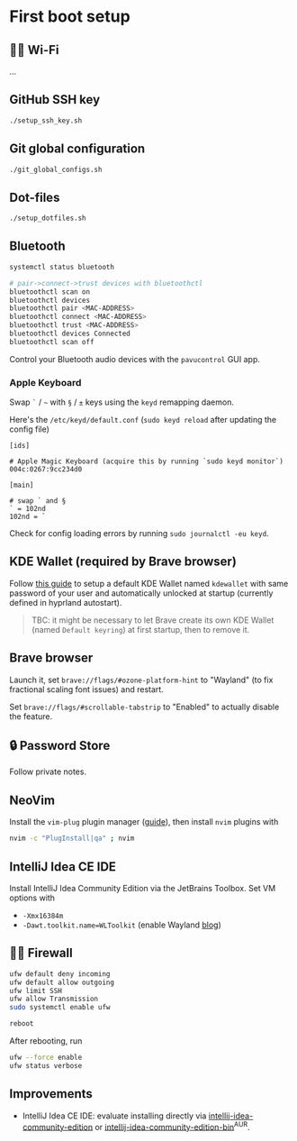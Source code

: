 # First boot setup

## 👷‍♂️ Wi-Fi

...

## GitHub SSH key

```bash
./setup_ssh_key.sh
```

## Git global configuration

```bash
./git_global_configs.sh
```

## Dot-files

```bash
./setup_dotfiles.sh
```

## Bluetooth

```bash
systemctl status bluetooth

# pair->connect->trust devices with bluetoothctl
bluetoothctl scan on
bluetoothctl devices
bluetoothctl pair <MAC-ADDRESS>
bluetoothctl connect <MAC-ADDRESS>
bluetoothctl trust <MAC-ADDRESS>
bluetoothctl devices Connected
bluetoothctl scan off
```

Control your Bluetooth audio devices with the `pavucontrol` GUI app.

### Apple Keyboard

Swap `` ` `` / `~` with `§` / `±` keys using the `keyd` remapping daemon.

Here's the `/etc/keyd/default.conf` (`sudo keyd reload` after updating the config file)

```
[ids]

# Apple Magic Keyboard (acquire this by running `sudo keyd monitor`)
004c:0267:9cc234d0

[main]

# swap ` and §
` = 102nd
102nd = `
```

Check for config loading errors by running `sudo journalctl -eu keyd`.

## KDE Wallet (required by Brave browser)

Follow [this guide](https://wiki.archlinux.org/title/KDE_Wallet#Unlocking_KWallet_automatically_in_a_window_manager)
to setup a default KDE Wallet named `kdewallet` with same password of your user and automatically unlocked at startup
(currently defined in hyprland autostart).

> TBC: it might be necessary to let Brave create its own KDE Wallet (named `Default keyring`) at first startup, then to remove it.

## Brave browser

Launch it, set `brave://flags/#ozone-platform-hint` to "Wayland" (to fix fractional scaling font issues) and restart.

Set `brave://flags/#scrollable-tabstrip` to "Enabled" to actually disable the feature.

## 🔒 Password Store

Follow private notes.

## NeoVim

Install the `vim-plug` plugin manager ([guide](https://github.com/junegunn/vim-plug#neovim)), then install `nvim` plugins with

```bash
nvim -c "PlugInstall|qa" ; nvim
```

## IntelliJ Idea CE IDE

Install IntelliJ Idea Community Edition via the JetBrains Toolbox. Set VM options with

- `-Xmx16384m`
- `-Dawt.toolkit.name=WLToolkit` (enable Wayland [blog](https://blog.jetbrains.com/platform/2024/07/wayland-support-preview-in-2024-2/))

## 👷‍♂️ Firewall

```bash
ufw default deny incoming
ufw default allow outgoing
ufw limit SSH
ufw allow Transmission
sudo systemctl enable ufw

reboot
```

After rebooting, run

```bash
ufw --force enable
ufw status verbose
```

## Improvements

- IntelliJ Idea CE IDE: evaluate installing directly via [intellij-idea-community-edition](https://archlinux.org/packages/extra/x86_64/intellij-idea-community-edition/) or [intellij-idea-community-edition-bin](https://aur.archlinux.org/packages/intellij-idea-community-edition-bin)<sup>AUR</sup>.
